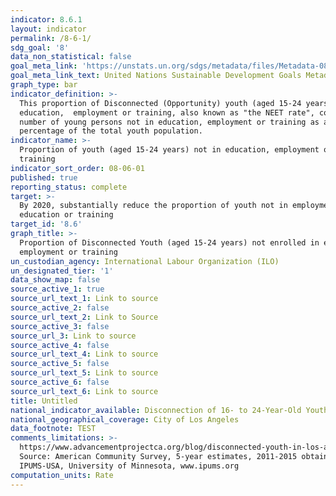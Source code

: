 ```yaml
---
indicator: 8.6.1
layout: indicator
permalink: /8-6-1/
sdg_goal: '8'
data_non_statistical: false
goal_meta_link: 'https://unstats.un.org/sdgs/metadata/files/Metadata-08-06-01.pdf'
goal_meta_link_text: United Nations Sustainable Development Goals Metadata (PDF 382 KB)
graph_type: bar
indicator_definition: >-
  This proportion of Disconnected (Opportunity) youth (aged 15-24 years) not in
  education,  employment or training, also known as "the NEET rate", conveys the
  number of young persons not in education, employment or training as a
  percentage of the total youth population.
indicator_name: >-
  Proportion of youth (aged 15-24 years) not in education, employment or
  training
indicator_sort_order: 08-06-01
published: true
reporting_status: complete
target: >-
  By 2020, substantially reduce the proportion of youth not in employment,
  education or training
target_id: '8.6'
graph_title: >-
  Proportion of Disconnected Youth (aged 15-24 years) not enrolled in education,
  employment or training
un_custodian_agency: International Labour Organization (ILO)
un_designated_tier: '1'
data_show_map: false
source_active_1: true
source_url_text_1: Link to source
source_active_2: false
source_url_text_2: Link to Source
source_active_3: false
source_url_3: Link to source
source_active_4: false
source_url_text_4: Link to source
source_active_5: false
source_url_text_5: Link to source
source_active_6: false
source_url_text_6: Link to source
title: Untitled
national_indicator_available: Disconnection of 16- to 24-Year-Old Youth in Los Angeles (2011-2015)
national_geographical_coverage: City of Los Angeles
data_footnote: TEST
comments_limitations: >-
  https://www.advancementprojectca.org/blog/disconnected-youth-in-los-angeles; 
  Source: American Community Survey, 5-year estimates, 2011-2015 obtained from
  IPUMS-USA, University of Minnesota, www.ipums.org
computation_units: Rate
---
```

